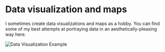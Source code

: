 # Data visualization and maps

I sometimes create data visualizations and maps as a hobby. You can find some of my best attempts at portraying data in an aesthetically-pleasing way here.

![Data Visualization Example](images/100m_dash.png)
